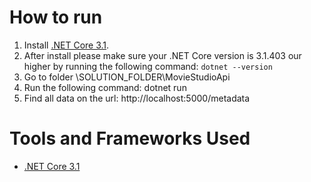 # How to run
1. Install [.NET Core 3.1](https://dotnet.microsoft.com/download/dotnet-core/3.1).
2. After install please make sure your .NET Core version is 3.1.403 our higher by running the following command: `dotnet --version`
3. Go to folder \SOLUTION_FOLDER\MovieStudioApi
4. Run the following command:  dotnet run
5. Find all data on the url: http://localhost:5000/metadata

# Tools and Frameworks Used
* [.NET Core 3.1](https://dotnet.microsoft.com/download/dotnet-core)
